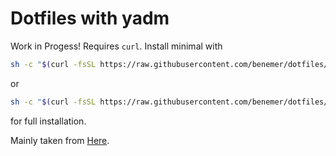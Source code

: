 # Dotfiles with yadm
Work in Progess!
Requires `curl`. Install minimal with 

```bash
sh -c "$(curl -fsSL https://raw.githubusercontent.com/benemer/dotfiles/main/tools/install.sh)"
```

or

```bash
sh -c "$(curl -fsSL https://raw.githubusercontent.com/benemer/dotfiles/main/tools/install.sh)" "" --full
```

for full installation.

Mainly taken from [Here](https://github.com/nachovizzo/dotfiles).
